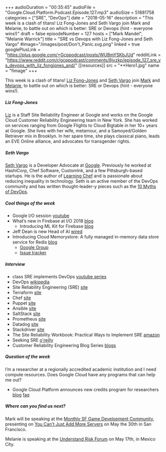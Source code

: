 +++
audioDuration = "00:35:45"
audioFile = "Google.Cloud.Platform.Podcast.Episode.127.mp3"
audioSize = 51881758
categories = ["SRE", "DevOps"]
date = "2018-05-16"
description = "This week is a clash of titans! Liz Fong-Jones and Seth Vargo join Mark and Melanie, to battle out on which is better: SRE or Devops (hint - everyone wins!)"
draft = false
episodeNumber = 127
hosts = ["Mark Mandel", "Melanie Warrick"]
title = "SRE vs Devops with Liz Fong-Jones and Seth Vargo"
#image="/images/post/Don't_Panic.svg.png"
linked = true
googlePlusLink = "https://plus.google.com/+Gcppodcast/posts/WUBmYSKbJUd"
redditLink = "https://www.reddit.com/r/gcppodcast/comments/8jvzkp/episode_127_sre_vs_devops_with_liz_fongjones_and/"
[[resources]]
  src = "**Hero1.jpg"
  name = "fimage"
+++

This week is a clash of titans! [Liz Fong-Jones](https://twitter.com/lizthegrey) and [Seth Vargo](https://twitter.com/sethvargo)
join [Mark](https://twitter.com/Neurotic) and [Melanie](https://twitter.com/nyghtowl), to battle out on which is better: SRE or Devops (hint - everyone wins!).   

<!--more-->

##### Liz Fong-Jones

[Liz](https://twitter.com/lizthegrey) is a Staff Site Reliability Engineer at Google and works on the Google Cloud Customer Reliability Engineering team in New York. She has worked on services ranging from Google Flights to Cloud Bigtable in her 10+ years at Google. She lives with her wife, metamour, and a Samoyed/Golden Retriever mix in Brooklyn. In her spare time, she plays classical piano, leads an EVE Online alliance, and advocates for transgender rights.

##### Seth Vargo

[Seth Vargo](https://twitter.com/sethvargo) is a Developer Advocate at [Google](https://cloud.google.com/). Previously he worked at HashiCorp, Chef Software, CustomInk, and a few Pittsburgh-based startups. He is the author of [Learning Chef](https://www.amazon.com/Learning-Chef-Configuration-Management-Automation/dp/1491944935) and is passionate about reducing inequality in technology. Seth is an active member of the DevOps community and has written thought-leader-y pieces such as the [10 Myths of DevOps](https://www.sethvargo.com/the-ten-myths-of-devops/).

##### Cool things of the week

- Google I/O session [youtube](https://www.youtube.com/playlist?list=PLOU2XLYxmsIInFRc3M44HUTQc3b_YJ4-Y)
- What’s new in Firebase at I/O 2018 [blog](https://firebase.googleblog.com/2018/05/whats-new-in-firebase-at-io-2018.html)
  - Introducing ML Kit for Firebase [blog](https://firebase.googleblog.com/2018/05/introducing-ml-kit-for-firebase.html)
- Jeff Dean is new Head of AI [wired](https://www.wired.com/story/googles-new-ai-head-is-so-smart-he-doesnt-need-ai/amp)
- Introducing Cloud Memorystore: A fully managed in-memory data store service for Redis [blog](https://cloudplatform.googleblog.com/2018/05/Introducing-Cloud-Memorystore-A-fully-managed-in-memory-data-store-service-for-Redis.html)
  - [Google Group](https://groups.google.com/d/forum/google-cloud-memorystore-discuss)
  - [Issue tracker](https://cloud.google.com/support/docs/issue-trackers#feature_requests)

##### Interview

- class SRE implements DevOps [youtube series](https://www.youtube.com/watch?v=uTEL8Ff1Zvk&index=0&list=PLIivdWyY5sqJrKl7D2u-gmis8h9K66qoj)
- DevOps [wikipedia](https://en.wikipedia.org/wiki/DevOps)
- Site Reliability Engineering (SRE) [site](https://landing.google.com/sre/)
- Terraform [site](https://www.terraform.io)
- Chef [site](https://www.chef.io)
- Puppet [site](https://puppet.com)
- Ansible [site](https://www.ansible.com)
- SaltStack [site](https://saltstack.com)
- Prometheus [site](https://prometheus.io)
- Datadog [site](https://www.datadoghq.com)
- Stackdriver [site](https://cloud.google.com/stackdriver/)
- The Site Reliability Workbook: Practical Ways to Implement SRE [amazon](https://www.amazon.com/Site-Reliability-Workbook-Practical-Implement/dp/1492029505)
- Seeking SRE [o'reilly](http://shop.oreilly.com/product/0636920063964.do)
- Customer Reliability Engineering Blog Series [blogs](https://cloudplatform.googleblog.com/search/label/CRE)

##### Question of the week

I’m a researcher at a regionally accredited academic institution and I need compute resources. Does Google Cloud have any programs that can help me out?

- Google Cloud Platform announces new credits program for researchers [blog](https://blog.google/topics/google-cloud/google-cloud-platform-announces-new-credits-program-researchers/) [faq](https://lp.google-mkto.com/gcp-research-credits-FAQ.html?modal_active=noneBlogsocial&utm_campaign=2018-edu-gcp-research-credits)

##### Where can you find us next?

Mark will be speaking at the [Monthly SF Game Development Community](https://www.meetup.com/Monthly-SF-Game-Development-Community/), presenting on
[You Can't Just Add More Servers](https://www.meetup.com/Monthly-SF-Game-Development-Community/events/250559719/) on May the 30th in San Francisco.

Melanie is speaking at the [Understand Risk Forum](https://understandrisk.org/event/ur2018/) on May 17th, in Mexico City.